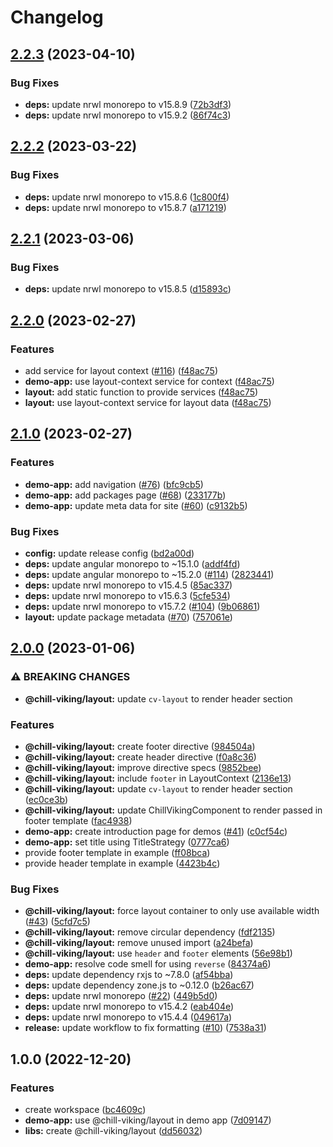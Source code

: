 # Changelog

## [2.2.3](https://github.com/chill-viking/ng-libs/compare/ng-libs-v2.2.2...ng-libs-v2.2.3) (2023-04-10)


### Bug Fixes

* **deps:** update nrwl monorepo to v15.8.9 ([72b3df3](https://github.com/chill-viking/ng-libs/commit/72b3df307dfa06a12e18022737fc1698607b5de6))
* **deps:** update nrwl monorepo to v15.9.2 ([86f74c3](https://github.com/chill-viking/ng-libs/commit/86f74c37d10a8443b7b5dda1b5ac02cf676157a6))

## [2.2.2](https://github.com/chill-viking/ng-libs/compare/ng-libs-v2.2.1...ng-libs-v2.2.2) (2023-03-22)


### Bug Fixes

* **deps:** update nrwl monorepo to v15.8.6 ([1c800f4](https://github.com/chill-viking/ng-libs/commit/1c800f4629fceca49212d3204d4c010664e6f7f1))
* **deps:** update nrwl monorepo to v15.8.7 ([a171219](https://github.com/chill-viking/ng-libs/commit/a1712193e41c745c35202a65060cea4a1a72d5ed))

## [2.2.1](https://github.com/chill-viking/ng-libs/compare/ng-libs-v2.2.0...ng-libs-v2.2.1) (2023-03-06)


### Bug Fixes

* **deps:** update nrwl monorepo to v15.8.5 ([d15893c](https://github.com/chill-viking/ng-libs/commit/d15893c9dc243f46fcb223e4f46a7da9be5b3e5b))

## [2.2.0](https://github.com/chill-viking/ng-libs/compare/ng-libs-v2.1.0...ng-libs-v2.2.0) (2023-02-27)


### Features

* add service for layout context ([#116](https://github.com/chill-viking/ng-libs/issues/116)) ([f48ac75](https://github.com/chill-viking/ng-libs/commit/f48ac75dfe70ddcecd663060d92572eb9b9c5dcd))
* **demo-app:** use layout-context service for context ([f48ac75](https://github.com/chill-viking/ng-libs/commit/f48ac75dfe70ddcecd663060d92572eb9b9c5dcd))
* **layout:** add static function to provide services ([f48ac75](https://github.com/chill-viking/ng-libs/commit/f48ac75dfe70ddcecd663060d92572eb9b9c5dcd))
* **layout:** use layout-context service for layout data ([f48ac75](https://github.com/chill-viking/ng-libs/commit/f48ac75dfe70ddcecd663060d92572eb9b9c5dcd))

## [2.1.0](https://github.com/chill-viking/ng-libs/compare/ng-libs-v2.0.0...ng-libs-v2.1.0) (2023-02-27)


### Features

* **demo-app:** add navigation ([#76](https://github.com/chill-viking/ng-libs/issues/76)) ([bfc9cb5](https://github.com/chill-viking/ng-libs/commit/bfc9cb510463d17a1298ff9252baf3900614cc84))
* **demo-app:** add packages page ([#68](https://github.com/chill-viking/ng-libs/issues/68)) ([233177b](https://github.com/chill-viking/ng-libs/commit/233177bb1c325df43470d8fea378d89166704c9a))
* **demo-app:** update meta data for site ([#60](https://github.com/chill-viking/ng-libs/issues/60)) ([c9132b5](https://github.com/chill-viking/ng-libs/commit/c9132b5353d4fadc69442a547a82e10cc2d0fb06))


### Bug Fixes

* **config:** update release config ([bd2a00d](https://github.com/chill-viking/ng-libs/commit/bd2a00ded09034da76af5b393646a8faf2fb7f31))
* **deps:** update angular monorepo to ~15.1.0 ([addf4fd](https://github.com/chill-viking/ng-libs/commit/addf4fd7072523bb3411636edf52196dd501dd49))
* **deps:** update angular monorepo to ~15.2.0 ([#114](https://github.com/chill-viking/ng-libs/issues/114)) ([2823441](https://github.com/chill-viking/ng-libs/commit/28234418c9de27103d7cfa5065daeb6496f6728e))
* **deps:** update nrwl monorepo to v15.4.5 ([85ac337](https://github.com/chill-viking/ng-libs/commit/85ac337e9c03a0930b4c119f8a43e3b19a528984))
* **deps:** update nrwl monorepo to v15.6.3 ([5cfe534](https://github.com/chill-viking/ng-libs/commit/5cfe534e82cafff584ae6a0e0b08074846927b93))
* **deps:** update nrwl monorepo to v15.7.2 ([#104](https://github.com/chill-viking/ng-libs/issues/104)) ([9b06861](https://github.com/chill-viking/ng-libs/commit/9b06861d07af457c8efc73c1c19192a496848265))
* **layout:** update package metadata ([#70](https://github.com/chill-viking/ng-libs/issues/70)) ([757061e](https://github.com/chill-viking/ng-libs/commit/757061e47513ff6c67cab8ef1082db680a68f3bc))

## [2.0.0](https://github.com/chill-viking/ng-libs/compare/ng-libs-v1.0.0...ng-libs-v2.0.0) (2023-01-06)


### ⚠ BREAKING CHANGES

* **@chill-viking/layout:** update `cv-layout` to render header section

### Features

* **@chill-viking/layout:** create footer directive ([984504a](https://github.com/chill-viking/ng-libs/commit/984504a4ec5369be673994acc68aa1775a363022))
* **@chill-viking/layout:** create header directive ([f0a8c36](https://github.com/chill-viking/ng-libs/commit/f0a8c369e5b115b79d3a4d1e4f9cb6fbf2852b21))
* **@chill-viking/layout:** improve directive specs ([9852bee](https://github.com/chill-viking/ng-libs/commit/9852bee2434522e261a8b1619d8bf4b9f189ed73))
* **@chill-viking/layout:** include `footer` in LayoutContext ([2136e13](https://github.com/chill-viking/ng-libs/commit/2136e13387629b5c8482d7f5012b5c8d9b7a6d28))
* **@chill-viking/layout:** update `cv-layout` to render header section ([ec0ce3b](https://github.com/chill-viking/ng-libs/commit/ec0ce3bcf4a96133fa33844031953ee389874628))
* **@chill-viking/layout:** update ChillVikingComponent to render passed in footer template ([fac4938](https://github.com/chill-viking/ng-libs/commit/fac493883ad978b360223f3529ad1727f9af37a5))
* **demo-app:** create introduction page for demos ([#41](https://github.com/chill-viking/ng-libs/issues/41)) ([c0cf54c](https://github.com/chill-viking/ng-libs/commit/c0cf54c1dd2ada1483d16ba28e30ac29148e3517))
* **demo-app:** set title using TitleStrategy ([0777ca6](https://github.com/chill-viking/ng-libs/commit/0777ca62c26eddb916d0739b921368168e4e5073))
* provide footer template in example ([ff08bca](https://github.com/chill-viking/ng-libs/commit/ff08bcad4a71517a04d9f213eec0de9863777546))
* provide header template in example ([4423b4c](https://github.com/chill-viking/ng-libs/commit/4423b4cdf67f6b8ff43f2fb45758ba0f257608c1))


### Bug Fixes

* **@chill-viking/layout:** force layout container to only use available width ([#43](https://github.com/chill-viking/ng-libs/issues/43)) ([5cfd7c5](https://github.com/chill-viking/ng-libs/commit/5cfd7c58db04bc5e347ee49d5b2589b83260deb4))
* **@chill-viking/layout:** remove circular dependency ([fdf2135](https://github.com/chill-viking/ng-libs/commit/fdf213537554cbb27e22ee6aa8448ad5f0afd832))
* **@chill-viking/layout:** remove unused import ([a24befa](https://github.com/chill-viking/ng-libs/commit/a24befa95eea5f13bf7e56c6a62fe102fc34e580))
* **@chill-viking/layout:** use `header` and `footer` elements ([56e98b1](https://github.com/chill-viking/ng-libs/commit/56e98b11c66099b0749bca133ba2950228d88322))
* **demo-app:** resolve code smell for using `reverse` ([84374a6](https://github.com/chill-viking/ng-libs/commit/84374a63edeecbb84451e36ab1c1b798964da635))
* **deps:** update dependency rxjs to ~7.8.0 ([af54bba](https://github.com/chill-viking/ng-libs/commit/af54bba1c4bfec35d133048e4fb626a380d3163e))
* **deps:** update dependency zone.js to ~0.12.0 ([b26ac67](https://github.com/chill-viking/ng-libs/commit/b26ac67b046f95f2f37579da99948a73693cf352))
* **deps:** update nrwl monorepo ([#22](https://github.com/chill-viking/ng-libs/issues/22)) ([449b5d0](https://github.com/chill-viking/ng-libs/commit/449b5d0a5188fb8fdc7be3d074257dd3376e7594))
* **deps:** update nrwl monorepo to v15.4.2 ([eab404e](https://github.com/chill-viking/ng-libs/commit/eab404e1c1c5e0d71efc5eac354bdf16170d7f48))
* **deps:** update nrwl monorepo to v15.4.4 ([049617a](https://github.com/chill-viking/ng-libs/commit/049617a02b4cfe8e066e33215b4bbf12813724b1))
* **release:** update workflow to fix formatting ([#10](https://github.com/chill-viking/ng-libs/issues/10)) ([7538a31](https://github.com/chill-viking/ng-libs/commit/7538a31729369d68e368552930bbf37812650402))

## 1.0.0 (2022-12-20)


### Features

* create workspace ([bc4609c](https://github.com/chill-viking/ng-libs/commit/bc4609cee12fd55cb4128298889a09007cfc5c4c))
* **demo-app:** use @chill-viking/layout in demo app ([7d09147](https://github.com/chill-viking/ng-libs/commit/7d09147303cec756990ce17796f1fc8572728563))
* **libs:** create @chill-viking/layout ([dd56032](https://github.com/chill-viking/ng-libs/commit/dd56032e4242ec0d2168a354f35e22f8b0e3fc40))
